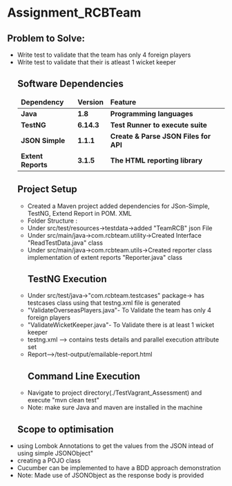 # Assignment_RCBTeam

<h2>Problem to Solve:</h2>
<ul>
<li> Write test to validate that the team has only 4 foreign players</li>
<li> Write test to validate that their is atleast 1 wicket keeper </li>
 
## Software Dependencies

<table>
  <thead align="left">
    <tr border: 2 px;>
      <td><b>Dependency</b></td>
      <td><b>Version</b></td>
      <td><b>Feature</b></td>
    </tr>
  </thead>
  <tbody>
    <tr>
      <td><b>Java</b></td>
      <td><b>1.8</b></td>
      <td><b>Programming languages</b></td>
    </tr>
    <tr>
      <td><b>TestNG</b></td>
      <td><b>6.14.3</b></td>
      <td><b>Test Runner to execute suite</b></td>
    </tr>
    <tr>
      <td><b>JSON Simple</b></td>
      <td><b>1.1.1</b></td>
      <td><b>Create & Parse JSON Files for API</b></td>
    </tr>
    <tr>
      <td><b>Extent Reports</b></td>
      <td><b>3.1.5</b></td>
      <td><b>The HTML reporting library</b></td>
    </tr>
  </tbody>
</table>

<h2>Project Setup </h2>
<ul>
<li>Created a Maven project added dependencies for JSon-Simple, TestNG, Extend Report in POM. XML</li>
<li>Folder Structure  :</li>
<li>Under src/test/resources->testdata->added "TeamRCB" json File</li>
<li>Under src/main/java->com.rcbteam.utility->Created Interface "ReadTestData.java" class</li>
<li>Under src/main/java->com.rcbteam.utils->Created reporter class implementation of extent reports  "Reporter.java" class</li>
	
	
	
<h2>TestNG Execution</h2>
<li>Under src/test/java->"com.rcbteam.testcases" package-> has testcases class using that testng.xml file is generated</li>
<li>"ValidateOverseasPlayers.java"- To Validate the team has only 4 foreign players</li>
<li>"ValidateWicketKeeper.java"- To Validate there is at least 1 wicket keeper</li>
<li>testng.xml --> contains tests details and parallel execution attribute set</li>
<li>Report-->/test-output/emailable-report.html</li>


<h2>Command Line Execution</h2>
<li>Navigate to project directory(./TestVagrant_Assessment) and execute "mvn clean test"</li>
<li>Note: make sure Java and maven are installed in the machine</li>
</ul> 


<h2>Scope to optimisation</h2>
<li>using Lombok Annotations to get the values from the JSON intead of using simple JSONObject"</li>
<li>creating a POJO class </li>
<li>Cucumber can be implemented to have a BDD approach demonstration</li>
<li>Note: Made use of JSONObject as the response body is provided</li>
</ul> 
